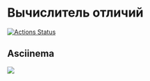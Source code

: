 # Вычислитель отличий

[![Actions Status](https://github.com/et-code/frontend-project-lvl2/workflows/hexlet-check/badge.svg)](https://github.com/et-code/frontend-project-lvl2/actions)

## Asciinema

<a href="https://asciinema.org/a/2QqnBlDMV7WfhaC1ma1algE4R" target="_blank"><img src="https://asciinema.org/a/2QqnBlDMV7WfhaC1ma1algE4R.svg" /></a>
